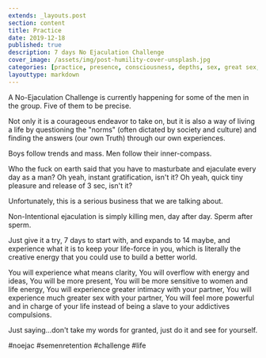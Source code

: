 ```yaml
---
extends: _layouts.post
section: content
title: Practice
date: 2019-12-18
published: true
description: 7 days No Ejaculation Challenge
cover_image: /assets/img/post-humility-cover-unsplash.jpg
categories: [practice, presence, consciousness, depths, sex, great sex, numbing, nofap, noejac]
layouttype: markdown
---
```

A No-Ejaculation Challenge is currently happening for some of the men in the group. Five of them to be precise.

Not only it is a courageous endeavor to take on, but it is also a way of living a life by questioning the "norms" (often dictated by society and culture) and finding the answers (our own Truth) through our own experiences.

Boys follow trends and mass. Men follow their inner-compass.

Who the fuck on earth said that you have to masturbate and ejaculate every day as a man?
Oh yeah, instant gratification, isn't it?
Oh yeah, quick tiny pleasure and release of 3 sec, isn't it?

Unfortunately, this is a serious business that we are talking about.

Non-Intentional ejaculation is simply killing men, day after day. Sperm after sperm.

Just give it a try, 7 days to start with, and expands to 14 maybe, and experience what it is to keep your life-force in you, which is literally the creative energy that you could use to build a better world.

You will experience what means clarity,
You will overflow with energy and ideas,
You will be more present,
You will be more sensitive to women and life energy,
You will experience greater intimacy with your partner,
You will experience much greater sex with your partner,
You will feel more powerful and in charge of your life instead of being a slave to your addictives compulsions.

Just saying...don't take my words for granted, just do it and see for yourself.

#noejac #semenretention #challenge #life
